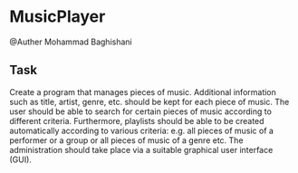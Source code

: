 # MusicPlayer
@Auther Mohammad Baghishani
## Task
Create a program that manages pieces of music.
Additional information such as title, artist, genre, etc. should be kept for each piece of music.
The user should be able to search for certain pieces of music according to different criteria.
Furthermore, playlists should be able to be created automatically according to various criteria:
e.g. all pieces of music of a performer or a group or all pieces of music of a genre etc.
The administration should take place via a suitable graphical user interface (GUI).
